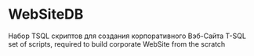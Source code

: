 # WebSiteDB
Набор TSQL скриптов для создания корпоративного Вэб-Сайта
T-SQL set of scripts, required to build corporate WebSite from the scratch
